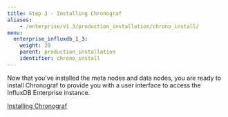 ```yaml
---
title: Step 3 - Installing Chronograf
aliases:
    - /enterprise/v1.3/production_installation/chrono_install/
menu:
  enterprise_influxdb_1_3:
    weight: 20
    parent: production_installation
    identifier: chrono_install
---
```


Now that you've installed the meta nodes and data nodes, you are ready to install Chronograf
to provide you with a user interface to access the InfluxDB Enterprise instance.

[Installing Chronograf](/chronograf/latest/introduction/installation/)

